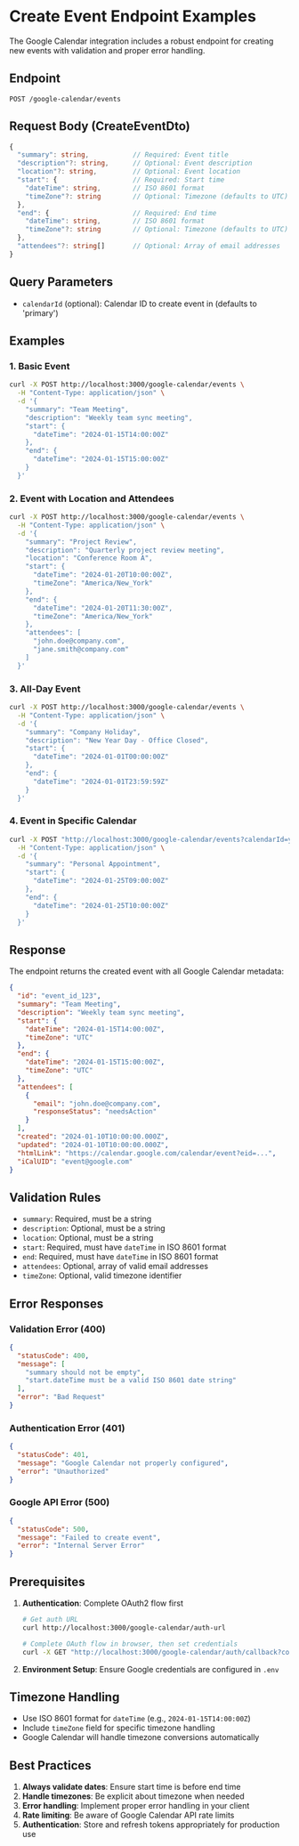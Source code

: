 # Create Event Endpoint Examples

The Google Calendar integration includes a robust endpoint for creating new events with validation and proper error handling.

## Endpoint

```
POST /google-calendar/events
```

## Request Body (CreateEventDto)

```typescript
{
  "summary": string,           // Required: Event title
  "description"?: string,      // Optional: Event description
  "location"?: string,         // Optional: Event location
  "start": {                   // Required: Start time
    "dateTime": string,        // ISO 8601 format
    "timeZone"?: string        // Optional: Timezone (defaults to UTC)
  },
  "end": {                     // Required: End time
    "dateTime": string,        // ISO 8601 format
    "timeZone"?: string        // Optional: Timezone (defaults to UTC)
  },
  "attendees"?: string[]       // Optional: Array of email addresses
}
```

## Query Parameters

- `calendarId` (optional): Calendar ID to create event in (defaults to 'primary')

## Examples

### 1. Basic Event

```bash
curl -X POST http://localhost:3000/google-calendar/events \
  -H "Content-Type: application/json" \
  -d '{
    "summary": "Team Meeting",
    "description": "Weekly team sync meeting",
    "start": {
      "dateTime": "2024-01-15T14:00:00Z"
    },
    "end": {
      "dateTime": "2024-01-15T15:00:00Z"
    }
  }'
```

### 2. Event with Location and Attendees

```bash
curl -X POST http://localhost:3000/google-calendar/events \
  -H "Content-Type: application/json" \
  -d '{
    "summary": "Project Review",
    "description": "Quarterly project review meeting",
    "location": "Conference Room A",
    "start": {
      "dateTime": "2024-01-20T10:00:00Z",
      "timeZone": "America/New_York"
    },
    "end": {
      "dateTime": "2024-01-20T11:30:00Z",
      "timeZone": "America/New_York"
    },
    "attendees": [
      "john.doe@company.com",
      "jane.smith@company.com"
    ]
  }'
```

### 3. All-Day Event

```bash
curl -X POST http://localhost:3000/google-calendar/events \
  -H "Content-Type: application/json" \
  -d '{
    "summary": "Company Holiday",
    "description": "New Year Day - Office Closed",
    "start": {
      "dateTime": "2024-01-01T00:00:00Z"
    },
    "end": {
      "dateTime": "2024-01-01T23:59:59Z"
    }
  }'
```

### 4. Event in Specific Calendar

```bash
curl -X POST "http://localhost:3000/google-calendar/events?calendarId=your-calendar-id@gmail.com" \
  -H "Content-Type: application/json" \
  -d '{
    "summary": "Personal Appointment",
    "start": {
      "dateTime": "2024-01-25T09:00:00Z"
    },
    "end": {
      "dateTime": "2024-01-25T10:00:00Z"
    }
  }'
```

## Response

The endpoint returns the created event with all Google Calendar metadata:

```json
{
  "id": "event_id_123",
  "summary": "Team Meeting",
  "description": "Weekly team sync meeting",
  "start": {
    "dateTime": "2024-01-15T14:00:00Z",
    "timeZone": "UTC"
  },
  "end": {
    "dateTime": "2024-01-15T15:00:00Z",
    "timeZone": "UTC"
  },
  "attendees": [
    {
      "email": "john.doe@company.com",
      "responseStatus": "needsAction"
    }
  ],
  "created": "2024-01-10T10:00:00.000Z",
  "updated": "2024-01-10T10:00:00.000Z",
  "htmlLink": "https://calendar.google.com/calendar/event?eid=...",
  "iCalUID": "event@google.com"
}
```

## Validation Rules

- `summary`: Required, must be a string
- `description`: Optional, must be a string
- `location`: Optional, must be a string
- `start`: Required, must have `dateTime` in ISO 8601 format
- `end`: Required, must have `dateTime` in ISO 8601 format
- `attendees`: Optional, array of valid email addresses
- `timeZone`: Optional, valid timezone identifier

## Error Responses

### Validation Error (400)

```json
{
  "statusCode": 400,
  "message": [
    "summary should not be empty",
    "start.dateTime must be a valid ISO 8601 date string"
  ],
  "error": "Bad Request"
}
```

### Authentication Error (401)

```json
{
  "statusCode": 401,
  "message": "Google Calendar not properly configured",
  "error": "Unauthorized"
}
```

### Google API Error (500)

```json
{
  "statusCode": 500,
  "message": "Failed to create event",
  "error": "Internal Server Error"
}
```

## Prerequisites

1. **Authentication**: Complete OAuth2 flow first

   ```bash
   # Get auth URL
   curl http://localhost:3000/google-calendar/auth-url

   # Complete OAuth flow in browser, then set credentials
   curl -X GET "http://localhost:3000/google-calendar/auth/callback?code=your_auth_code"
   ```

2. **Environment Setup**: Ensure Google credentials are configured in `.env`

## Timezone Handling

- Use ISO 8601 format for `dateTime` (e.g., `2024-01-15T14:00:00Z`)
- Include `timeZone` field for specific timezone handling
- Google Calendar will handle timezone conversions automatically

## Best Practices

1. **Always validate dates**: Ensure start time is before end time
2. **Handle timezones**: Be explicit about timezone when needed
3. **Error handling**: Implement proper error handling in your client
4. **Rate limiting**: Be aware of Google Calendar API rate limits
5. **Authentication**: Store and refresh tokens appropriately for production use
